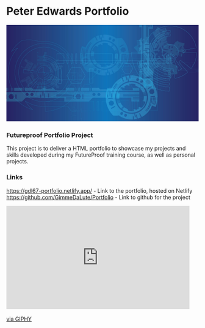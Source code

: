 # Peter Edwards Portfolio
![Geo shapes](./media/images/geo.jpg "Geo shapes")
### Futureproof Portfolio Project
This project is to deliver a HTML portfolio to showcase my projects and skills developed during my FutureProof training course, as well as personal projects.

### Links
https://gdl67-portfolio.netlify.app/ - Link to the portfolio, hosted on Netlify
https://github.com/GimmeDaLute/Portfolio - Link to github for the project


<iframe src="https://giphy.com/embed/3oEjHIK8bj1JnzB5NC" width="480" height="270" frameBorder="0" class="giphy-embed" allowFullScreen></iframe><p><a href="https://giphy.com/gifs/originals-animation-kitten-logo-3oEjHIK8bj1JnzB5NC">via GIPHY</a></p>
